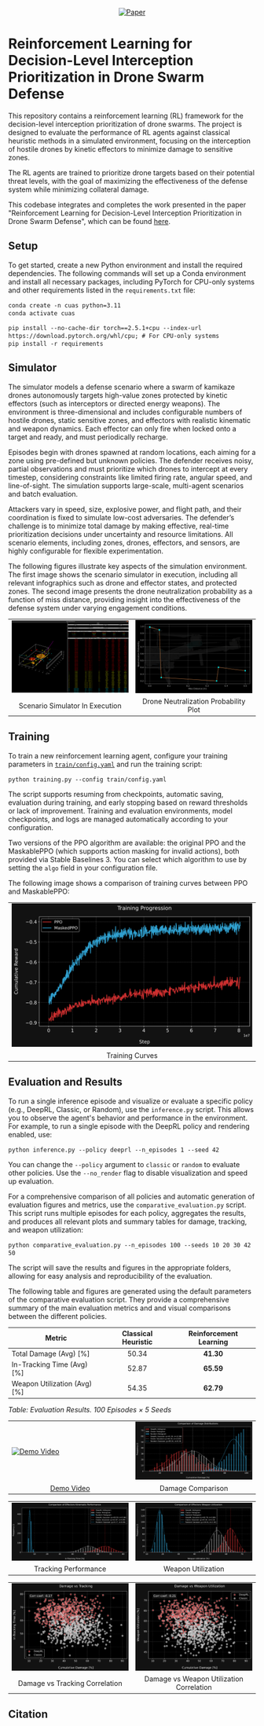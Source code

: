 
<p align="center">
<a href="https://arxiv.org/abs/2210.10595"><img src="https://img.shields.io/badge/paper-arXiv:2210.10595-B31B1B?logo=arxiv" alt="Paper"/></a>
</p>

# Reinforcement Learning for Decision-Level Interception Prioritization in Drone Swarm Defense

This repository contains a reinforcement learning (RL) framework for the decision-level interception prioritization of drone swarms. The project is designed to evaluate the performance of RL agents against classical heuristic methods in a simulated environment, focusing on the interception of hostile drones by kinetic effectors to minimize damage to sensitive zones.

The RL agents are trained to prioritize drone targets based on their potential threat levels, with the goal of maximizing the effectiveness of the defense system while minimizing collateral damage.

This codebase integrates and completes the work presented in the paper "Reinforcement Learning for Decision-Level Interception Prioritization in Drone Swarm Defense", which can be found [here](https://arxiv.org/abs/2401.12345).

## Setup

To get started, create a new Python environment and install the required dependencies. The following commands will set up a Conda environment and install all necessary packages, including PyTorch for CPU-only systems and other requirements listed in the `requirements.txt` file:
```
conda create -n cuas python=3.11
conda activate cuas
```
```
pip install --no-cache-dir torch==2.5.1+cpu --index-url https://download.pytorch.org/whl/cpu; # For CPU-only systems
pip install -r requirements
```

## Simulator

The simulator models a defense scenario where a swarm of kamikaze drones autonomously targets high-value zones protected by kinetic effectors (such as interceptors or directed energy weapons). The environment is three-dimensional and includes configurable numbers of hostile drones, static sensitive zones, and effectors with realistic kinematic and weapon dynamics. Each effector can only fire when locked onto a target and ready, and must periodically recharge.

Episodes begin with drones spawned at random locations, each aiming for a zone using pre-defined but unknown policies. The defender receives noisy, partial observations and must prioritize which drones to intercept at every timestep, considering constraints like limited firing rate, angular speed, and line-of-sight. The simulation supports large-scale, multi-agent scenarios and batch evaluation.

Attackers vary in speed, size, explosive power, and flight path, and their coordination is fixed to simulate low-cost adversaries. The defender’s challenge is to minimize total damage by making effective, real-time prioritization decisions under uncertainty and resource limitations. All scenario elements, including zones, drones, effectors, and sensors, are highly configurable for flexible experimentation.

The following figures illustrate key aspects of the simulation environment. The first image shows the scenario simulator in execution, including all relevant infographics such as drone and effector states, and protected zones. The second image presents the drone neutralization probability as a function of miss distance, providing insight into the effectiveness of the defense system under varying engagement conditions.

<table>
  <tr>
    <td width="50%"><img src="./results/img/simulator.png" alt="Simulator" width="100%"/></td>
    <td width="50%"><img src="./results/img/neutralization_probability_plot.png" alt="Neutralization Probability" width="100%"/></td>
  </tr>
  <tr>
    <td align="center">Scenario Simulator In Execution</td>
    <td align="center">Drone Neutralization Probability Plot</td>
  </tr>
</table>

## Training

To train a new reinforcement learning agent, configure your training parameters in [`train/config.yaml`](train/config.yaml) and run the training script:

```
python training.py --config train/config.yaml
```

The script supports resuming from checkpoints, automatic saving, evaluation during training, and early stopping based on reward thresholds or lack of improvement. Training and evaluation environments, model checkpoints, and logs are managed automatically according to your configuration.

Two versions of the PPO algorithm are available: the original PPO and the MaskablePPO (which supports action masking for invalid actions), both provided via Stable Baselines 3. You can select which algorithm to use by setting the `algo` field in your configuration file.

The following image shows a comparison of training curves between PPO and MaskablePPO:


<table>
  <tr>
    <td width="50%"><img src="./results/img/training_progression.svg" alt="Training Curves" width="100%"/></td>
  </tr>
  <tr>
    <td align="center">Training Curves</td>
  </tr>
</table>

## Evaluation and Results

To run a single inference episode and visualize or evaluate a specific policy (e.g., DeepRL, Classic, or Random), use the `inference.py` script. This allows you to observe the agent's behavior and performance in the environment. For example, to run a single episode with the DeepRL policy and rendering enabled, use:
```
python inference.py --policy deeprl --n_episodes 1 --seed 42
```
You can change the `--policy` argument to `classic` or `random` to evaluate other policies. Use the `--no_render` flag to disable visualization and speed up evaluation.

For a comprehensive comparison of all policies and automatic generation of evaluation figures and metrics, use the `comparative_evaluation.py` script. This script runs multiple episodes for each policy, aggregates the results, and produces all relevant plots and summary tables for damage, tracking, and weapon utilization:
```
python comparative_evaluation.py --n_episodes 100 --seeds 10 20 30 42 50
```
The script will save the results and figures in the appropriate folders, allowing for easy analysis and reproducibility of the evaluation.

The following table and figures are generated using the default parameters of the comparative evaluation script. They provide a comprehensive summary of the main evaluation metrics and and visual comparisons between the different policies.


| Metric                        | Classical Heuristic | Reinforcement Learning |
|-------------------------------|:------------------:|:---------------------:|
| Total Damage (Avg) [%]        | 50.34              | **41.30**             |
| In-Tracking Time (Avg) [%]    | 52.87              | **65.59**             |
| Weapon Utilization (Avg) [%]  | 54.35              | **62.79**             |

*Table: Evaluation Results. 100 Episodes × 5 Seeds*


<table>
  <tr>
    <td width="50%"><a href="https://youtu.be/GooNFDk42Nw" target="_blank"><img src="https://img.youtube.com/vi/GooNFDk42Nw/0.jpg" alt="Demo Video" width="100%"/></a></td>
    <td width="50%"><img src="./results/img/damage_distributions.svg" alt="Damage Comparison" width="100%"/></td>
  </tr>
  <tr>
    <td align="center"><a href="https://youtu.be/GooNFDk42Nw" target="_blank">Demo Video</a></td>
    <td align="center">Damage Comparison</td>
  </tr>
</table>

<table>
  <tr>
    <td width="50%"><img src="./results/img/tracking_performance.svg" alt="Tracking Performance" width="100%"/></td>
    <td width="50%"><img src="./results/img/weapon_utilization.svg" alt="Weapon Utilization" width="100%"/></td>
  </tr>
  <tr>
    <td align="center">Tracking Performance</td>
    <td align="center">Weapon Utilization</td>
  </tr>
</table>

<table>
  <tr>
    <td width="50%"><img src="./results/img/damage_vs_tracking.svg" alt="Damage vs Tracking Correlation" width="100%"/></td>
    <td width="50%"><img src="./results/img/damage_vs_weapon_utilization.svg" alt="Damage vs Weapon Utilization Correlation" width="100%"/></td>
  </tr>
  <tr>
    <td align="center">Damage vs Tracking Correlation</td>
    <td align="center">Damage vs Weapon Utilization Correlation</td>
  </tr>
</table>

## Citation